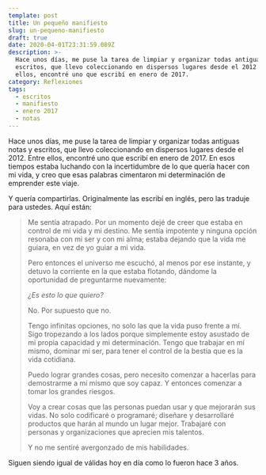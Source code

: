 ```yaml
---
template: post
title: Un pequeño manifiesto
slug: un-pequeno-manifiesto
draft: true
date: 2020-04-01T23:31:59.089Z
description: >-
  Hace unos días, me puse la tarea de limpiar y organizar todas antiguas notas y
  escritos, que llevo coleccionando en dispersos lugares desde el 2012. Entre
  ellos, encontré uno que escribí en enero de 2017.
category: Reflexiones
tags:
  - escritos
  - manifiesto
  - enero 2017
  - notas
---
```

Hace unos días, me puse la tarea de limpiar y organizar todas antiguas notas y escritos, que llevo coleccionando en dispersos lugares desde el 2012. Entre ellos, encontré uno que escribí en enero de 2017. En esos tiempos estaba luchando con la incertidumbre de lo que quería hacer con mi vida, y creo que esas palabras cimentaron mi determinación de emprender este viaje.

Y quería compartirlas. Originalmente las escribí en inglés, pero las traduje para ustedes. Aquí están:

> Me sentía atrapado. Por un momento dejé de creer que estaba en control de mi vida y mi destino. Me sentía impotente y ninguna opción resonaba con mi ser y con mi alma; estaba dejando que la vida me guiara, en vez de yo guiar a mi vida.  
>   
> Pero entonces el universo me escuchó, al menos por ese instante, y detuvo la corriente en la que estaba flotando, dándome la oportunidad de preguntarme nuevamente:  
>   
> _¿Es esto lo que quiero?_
>   
> No. Por supuesto que no.  
>   
> Tengo infinitas opciones, no solo las que la vida puso frente a mí. Sigo tropezando a los lados porque simplemente estoy asustado de mi propia capacidad y mi determinación. Tengo que trabajar en mí mismo, dominar mi ser, para tener el control de la bestia que es la vida cotidiana.  
>   
> Puedo lograr grandes cosas, pero necesito comenzar a hacerlas para demostrarme a mí mismo que soy capaz. Y entonces comenzar a tomar los grandes riesgos.  
>   
> Voy a crear cosas que las personas puedan usar y que mejorarán sus vidas. No solo codificaré o programaré; diseñare y desarrollaré productos que harán al mundo un lugar mejor. Trabajaré con personas y organizaciones que aprecien mis talentos.  
>   
> Y no me sentiré avergonzado de mis habilidades.

Siguen siendo igual de válidas hoy en día como lo fueron hace 3 años.
